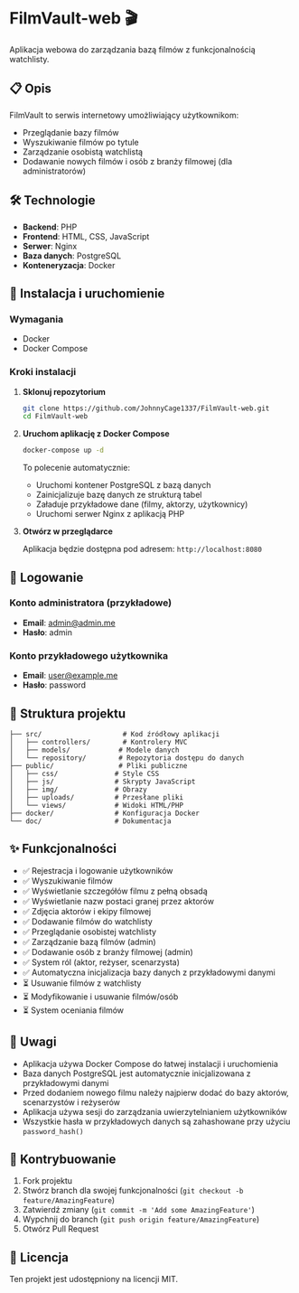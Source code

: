 # FilmVault-web 🎬

Aplikacja webowa do zarządzania bazą filmów z funkcjonalnością watchlisty.

## 📋 Opis

FilmVault to serwis internetowy umożliwiający użytkownikom:

- Przeglądanie bazy filmów
- Wyszukiwanie filmów po tytule
- Zarządzanie osobistą watchlistą
- Dodawanie nowych filmów i osób z branży filmowej (dla administratorów)

## 🛠 Technologie

- **Backend**: PHP
- **Frontend**: HTML, CSS, JavaScript
- **Serwer**: Nginx
- **Baza danych**: PostgreSQL
- **Konteneryzacja**: Docker

## 🚀 Instalacja i uruchomienie

### Wymagania

- Docker
- Docker Compose

### Kroki instalacji

1. **Sklonuj repozytorium**

   ```bash
   git clone https://github.com/JohnnyCage1337/FilmVault-web.git
   cd FilmVault-web
   ```

2. **Uruchom aplikację z Docker Compose**

   ```bash
   docker-compose up -d
   ```

   To polecenie automatycznie:

   - Uruchomi kontener PostgreSQL z bazą danych
   - Zainicjalizuje bazę danych ze strukturą tabel
   - Załaduje przykładowe dane (filmy, aktorzy, użytkownicy)
   - Uruchomi serwer Nginx z aplikacją PHP

3. **Otwórz w przeglądarce**

   Aplikacja będzie dostępna pod adresem: `http://localhost:8080`

## 👤 Logowanie

### Konto administratora (przykładowe)

- **Email**: admin@admin.me
- **Hasło**: admin

### Konto przykładowego użytkownika

- **Email**: user@example.me
- **Hasło**: password

## 📁 Struktura projektu

```
├── src/                    # Kod źródłowy aplikacji
│   ├── controllers/        # Kontrolery MVC
│   ├── models/            # Modele danych
│   └── repository/        # Repozytoria dostępu do danych
├── public/                # Pliki publiczne
│   ├── css/              # Style CSS
│   ├── js/               # Skrypty JavaScript
│   ├── img/              # Obrazy
│   ├── uploads/          # Przesłane pliki
│   └── views/            # Widoki HTML/PHP
├── docker/               # Konfiguracja Docker
└── doc/                  # Dokumentacja
```

## ✨ Funkcjonalności

- ✅ Rejestracja i logowanie użytkowników
- ✅ Wyszukiwanie filmów
- ✅ Wyświetlanie szczegółów filmu z pełną obsadą
- ✅ Wyświetlanie nazw postaci granej przez aktorów
- ✅ Zdjęcia aktorów i ekipy filmowej
- ✅ Dodawanie filmów do watchlisty
- ✅ Przeglądanie osobistej watchlisty
- ✅ Zarządzanie bazą filmów (admin)
- ✅ Dodawanie osób z branży filmowej (admin)
- ✅ System ról (aktor, reżyser, scenarzysta)
- ✅ Automatyczna inicjalizacja bazy danych z przykładowymi danymi
- ⏳ Usuwanie filmów z watchlisty
- ⏳ Modyfikowanie i usuwanie filmów/osób
- ⏳ System oceniania filmów

## 📝 Uwagi

- Aplikacja używa Docker Compose do łatwej instalacji i uruchomienia
- Baza danych PostgreSQL jest automatycznie inicjalizowana z przykładowymi danymi
- Przed dodaniem nowego filmu należy najpierw dodać do bazy aktorów, scenarzystów i reżyserów
- Aplikacja używa sesji do zarządzania uwierzytelnianiem użytkowników
- Wszystkie hasła w przykładowych danych są zahashowane przy użyciu `password_hash()`

## 🤝 Kontrybuowanie

1. Fork projektu
2. Stwórz branch dla swojej funkcjonalności (`git checkout -b feature/AmazingFeature`)
3. Zatwierdź zmiany (`git commit -m 'Add some AmazingFeature'`)
4. Wypchnij do branch (`git push origin feature/AmazingFeature`)
5. Otwórz Pull Request

## 📄 Licencja

Ten projekt jest udostępniony na licencji MIT.
